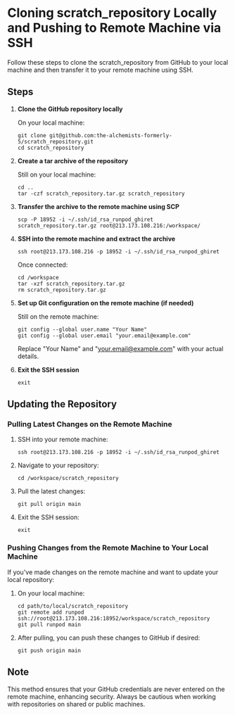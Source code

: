 # Cloning scratch_repository Locally and Pushing to Remote Machine via SSH

Follow these steps to clone the scratch_repository from GitHub to your local machine and then transfer it to your remote machine using SSH.

## Steps

1. **Clone the GitHub repository locally**

   On your local machine:
   ```
   git clone git@github.com:the-alchemists-formerly-5/scratch_repository.git
   cd scratch_repository
   ```

2. **Create a tar archive of the repository**

   Still on your local machine:
   ```
   cd ..
   tar -czf scratch_repository.tar.gz scratch_repository
   ```

3. **Transfer the archive to the remote machine using SCP**

   ```
   scp -P 18952 -i ~/.ssh/id_rsa_runpod_ghiret scratch_repository.tar.gz root@213.173.108.216:/workspace/
   ```

4. **SSH into the remote machine and extract the archive**

   ```
   ssh root@213.173.108.216 -p 18952 -i ~/.ssh/id_rsa_runpod_ghiret
   ```

   Once connected:
   ```
   cd /workspace
   tar -xzf scratch_repository.tar.gz
   rm scratch_repository.tar.gz
   ```

5. **Set up Git configuration on the remote machine (if needed)**

   Still on the remote machine:
   ```
   git config --global user.name "Your Name"
   git config --global user.email "your.email@example.com"
   ```

   Replace "Your Name" and "your.email@example.com" with your actual details.

6. **Exit the SSH session**

   ```
   exit
   ```

## Updating the Repository

### Pulling Latest Changes on the Remote Machine

1. SSH into your remote machine:
   ```
   ssh root@213.173.108.216 -p 18952 -i ~/.ssh/id_rsa_runpod_ghiret
   ```

2. Navigate to your repository:
   ```
   cd /workspace/scratch_repository
   ```

3. Pull the latest changes:
   ```
   git pull origin main
   ```

4. Exit the SSH session:
   ```
   exit
   ```

### Pushing Changes from the Remote Machine to Your Local Machine

If you've made changes on the remote machine and want to update your local repository:

1. On your local machine:
   ```
   cd path/to/local/scratch_repository
   git remote add runpod ssh://root@213.173.108.216:18952/workspace/scratch_repository
   git pull runpod main
   ```

2. After pulling, you can push these changes to GitHub if desired:
   ```
   git push origin main
   ```

## Note

This method ensures that your GitHub credentials are never entered on the remote machine, enhancing security. Always be cautious when working with repositories on shared or public machines.